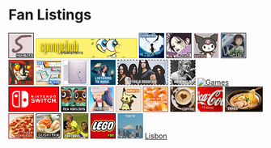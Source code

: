 # Fan Listings

[![Numbers](https://raw.githubusercontent.com/ishiikurisu/notes/refs/heads/master/img/numbers.gif)](https://decembergirl.net/numbers/)
[![SpongeBob SquarePants](https://raw.githubusercontent.com/ishiikurisu/notes/refs/heads/master/img/spongebob.png)](http://spongebob.ravenbeauty.net/)
[![Coraline](https://raw.githubusercontent.com/ishiikurisu/notes/refs/heads/master/img/coraline.gif)](https://fanimated.net/coraline/index.php)
[![Nana](https://raw.githubusercontent.com/ishiikurisu/notes/refs/heads/master/img/nana.png)](http://arcticrose.net/nana)
[![Kuromi](https://raw.githubusercontent.com/ishiikurisu/notes/refs/heads/master/img/kuromi.png)](http://hellokitty.ravenbeauty.net/kuromi)
[![Ghibli](https://raw.githubusercontent.com/ishiikurisu/notes/refs/heads/master/img/ghibli.gif)](http://ghibli.perfectdrug.net)
[![Hellsing](https://raw.githubusercontent.com/ishiikurisu/notes/refs/heads/master/img/hellsing.gif)](https://michiru.org/hellsing/)
[![Web Design](https://raw.githubusercontent.com/ishiikurisu/notes/refs/heads/master/img/webdesign.png)](https://fan.enamour.nu/web/)
[![Planning](https://raw.githubusercontent.com/ishiikurisu/notes/refs/heads/master/img/planning.png)](https://starry-eyed.geensoukai.net/planners/)
[![Music](https://raw.githubusercontent.com/ishiikurisu/notes/refs/heads/master/img/music.png)](http://roadtonowhere.altervista.org/music)
[![Type O Negative](https://raw.githubusercontent.com/ishiikurisu/notes/refs/heads/master/img/ton.png)](https://moudoku.com/type)
[![Nine Inch Nails](https://raw.githubusercontent.com/ishiikurisu/notes/refs/heads/master/img/nin.png)](http://rhythm-emotion.net/nin)
[![Games](https://raw.githubusercontent.com/ishiikurisu/notes/refs/heads/master/img/vg/gif)](http://powerup.i-heart-you.net/gaming)
[![Nintendo Switch](https://raw.githubusercontent.com/ishiikurisu/notes/refs/heads/master/img/switch.gif)](http://fan.greenhype.net/switch/)
[![ACNH](https://raw.githubusercontent.com/ishiikurisu/notes/refs/heads/master/img/acnh.jpg)](https://creativeburst.org/animalcrossing/index.php)
[![Pokémon](https://raw.githubusercontent.com/ishiikurisu/notes/refs/heads/master/img/pkmn.png)](https://amity.seaincense.com/index.php)
[![Mimikyu](https://raw.githubusercontent.com/ishiikurisu/notes/refs/heads/master/img/mimikyu.gif)](https://michiru.org/mimikyu/)
[![Bacon](https://raw.githubusercontent.com/ishiikurisu/notes/refs/heads/master/img/bacon.png)](https://bacon.imora.net/)
[![Coffee](https://raw.githubusercontent.com/ishiikurisu/notes/refs/heads/master/img/coffee.png)](http://coffeegirl.altervista.org/coffee)
[![Coca-Cola](https://raw.githubusercontent.com/ishiikurisu/notes/refs/heads/master/img/coke.png)](http://sakura.nu/coke/index.php)
[![Ramen](https://raw.githubusercontent.com/ishiikurisu/notes/refs/heads/master/img/ramen.png)](https://10-31.net/kara/ramen)
[![Pizza](https://raw.githubusercontent.com/ishiikurisu/notes/refs/heads/master/img/pizza.png)](http://in-blue-rain.org/pepperoni/)
[![Sushi](https://raw.githubusercontent.com/ishiikurisu/notes/refs/heads/master/img/sushi.gif)](http://sushi.perfectdrug.net)
[![Football](https://raw.githubusercontent.com/ishiikurisu/notes/refs/heads/master/img/football.gif)](http://www.ladyrose.buruma.net/soccer)
[![Lego](https://raw.githubusercontent.com/ishiikurisu/notes/refs/heads/master/img/lego.gif)](https://lego.i-heart-you.net)
[![Tokyo](https://raw.githubusercontent.com/ishiikurisu/notes/refs/heads/master/img/tokyo.png)](http://sakura.nu/tokyo/index.php)
[Lisbon](http://love.in-blue-rain.org/lisbon/)

